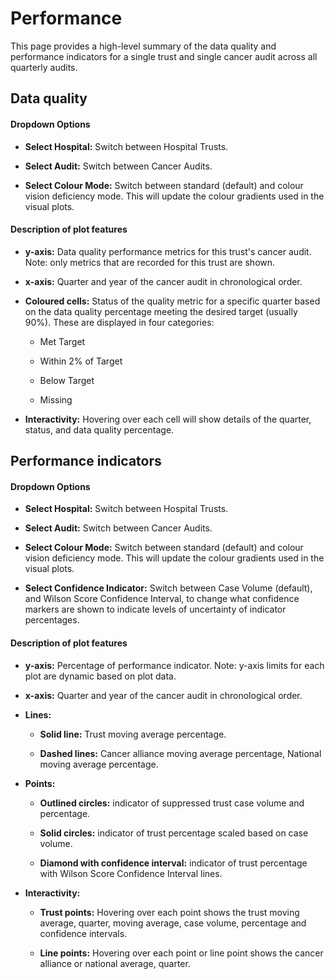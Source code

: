 # Performance

This page provides a high-level summary of the data quality and performance indicators for a single trust and single cancer audit across all quarterly audits.

## Data quality

#### Dropdown Options

-   **Select Hospital:** Switch between Hospital Trusts.

-   **Select Audit:** Switch between Cancer Audits.

-   **Select Colour Mode:** Switch between standard (default) and colour vision deficiency mode. This will update the colour gradients used in the visual plots.

#### Description of plot features

-   **y-axis:** Data quality performance metrics for this trust's cancer audit. Note: only metrics that are recorded for this trust are shown.

-   **x-axis:** Quarter and year of the cancer audit in chronological order.

-   **Coloured cells:** Status of the quality metric for a specific quarter based on the data quality percentage meeting the desired target (usually 90%). These are displayed in four categories:

    -   Met Target

    -   Within 2% of Target

    -   Below Target

    -   Missing

-   **Interactivity:** Hovering over each cell will show details of the quarter, status, and data quality percentage.

## Performance indicators

#### Dropdown Options

-   **Select Hospital:** Switch between Hospital Trusts.

-   **Select Audit:** Switch between Cancer Audits.

-   **Select Colour Mode:** Switch between standard (default) and colour vision deficiency mode. This will update the colour gradients used in the visual plots.

-   **Select Confidence Indicator:** Switch between Case Volume (default), and Wilson Score Confidence Interval, to change what confidence markers are shown to indicate levels of uncertainty of indicator percentages.

#### Description of plot features

-   **y-axis:** Percentage of performance indicator. Note: y-axis limits for each plot are dynamic based on plot data.

-   **x-axis:** Quarter and year of the cancer audit in chronological order.

-   **Lines:**

    -   **Solid line:** Trust moving average percentage.

    -   **Dashed lines:** Cancer alliance moving average percentage, National moving average percentage.

-   **Points:**

    -   **Outlined circles:** indicator of suppressed trust case volume and percentage.

    -   **Solid circles:** indicator of trust percentage scaled based on case volume.

    -   **Diamond with confidence interval:** indicator of trust percentage with Wilson Score Confidence Interval lines.

-   **Interactivity:**

    -   **Trust points:** Hovering over each point shows the trust moving average, quarter, moving average, case volume, percentage and confidence intervals.

    -   **Line points:** Hovering over each point or line point shows the cancer alliance or national average, quarter.
